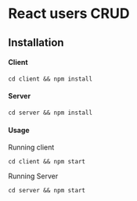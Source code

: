 # React users CRUD

## Installation

#### Client

```
cd client && npm install
```

#### Server

```
cd server && npm install
```

#### Usage

Running client

```
cd client && npm start
```

Running Server

```
cd server && npm start
```
